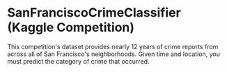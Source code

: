 # SanFranciscoCrimeClassifier (Kaggle Competition)

This competition's dataset provides nearly 12 years of crime reports from across all of San Francisco's neighborhoods. Given time and location, you must predict the category of crime that occurred.
